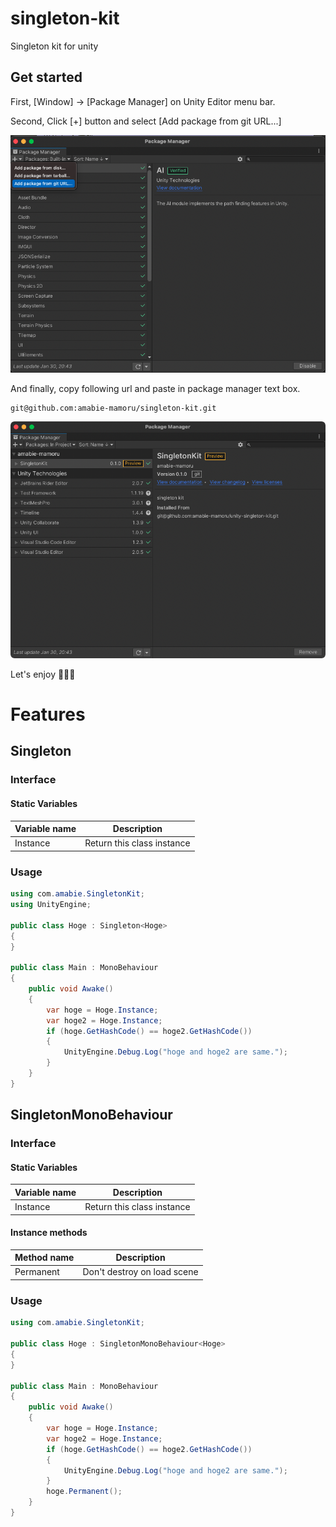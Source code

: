 # singleton-kit

Singleton kit for unity

## Get started

First, [Window] -> [Package Manager] on Unity Editor menu bar.

Second, Click [+] button and select [Add package from git URL...]

![](./Documentation~/images/add-package-from-git-url.png)

And finally, copy following url and paste in package manager text box.

```
git@github.com:amabie-mamoru/singleton-kit.git
```

![](./Documentation~/images/imported-this-module.png)

Let's enjoy 🧜🏼‍♂️

# Features

## Singleton

### Interface

#### Static Variables

Variable name | Description
--- | ---
Instance | Return this class instance

### Usage

```cs
using com.amabie.SingletonKit;
using UnityEngine;

public class Hoge : Singleton<Hoge>
{
}

public class Main : MonoBehaviour
{
    public void Awake()
    {
        var hoge = Hoge.Instance;
        var hoge2 = Hoge.Instance;
        if (hoge.GetHashCode() == hoge2.GetHashCode())
        {
            UnityEngine.Debug.Log("hoge and hoge2 are same.");
        }
    }
}
```

## SingletonMonoBehaviour

### Interface

#### Static Variables

Variable name | Description
--- | ---
Instance | Return this class instance

#### Instance methods

Method name | Description
--- | ---
Permanent | Don't destroy on load scene

### Usage

```cs
using com.amabie.SingletonKit;

public class Hoge : SingletonMonoBehaviour<Hoge>
{
}

public class Main : MonoBehaviour
{
    public void Awake()
    {
        var hoge = Hoge.Instance;
        var hoge2 = Hoge.Instance;
        if (hoge.GetHashCode() == hoge2.GetHashCode())
        {
            UnityEngine.Debug.Log("hoge and hoge2 are same.");
        }
        hoge.Permanent();
    }
}
```
